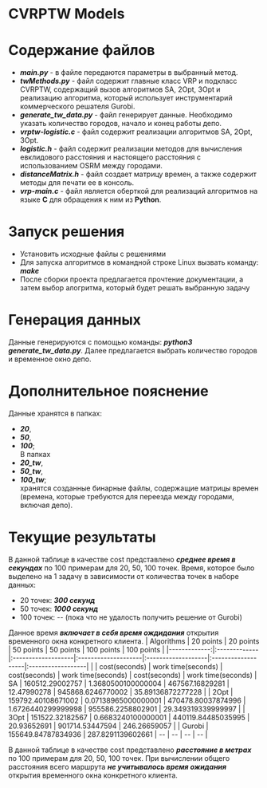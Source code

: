 # CVRPTW Models

# Содержание файлов
- ***main.py*** - в файле передаются параметры в выбранный метод.
- ***twMethods.py*** - файл содержит главные класс VRP и подкласс CVRPTW, содержащий вызов алгоритмов SA, 2Opt, 3Opt и реализацию алгоритма, который использует инструментарий коммерческого решателя Gurobi. 
- ***generate_tw_data.py*** - файл генерирует данные. Необходимо указать количество городов, начало и конец работы депо.
- ***vrptw-logistic.c*** - файл содержит реализации алгоритмов SA, 2Opt, 3Opt.
- ***logistic.h*** - файл содержит реализации методов для вычисления евклидового расстояния и настоящего расстояния с использованием OSRM между городами.
- ***distanceMatrix.h*** - файл создает матрицу времен, а также содержит методы для печати ее в консоль.
- ***vrp-main.c*** - файл является оберткой для реализаций алгоритмов на языке **C** для обращения к ним из **Python**.

# Запуск решения

- Установить исходные файлы с решениями 
- Для запуска алгоритмов в командной строке Linux вызвать команду: ***make***
- После сборки проекта предлагается прочтение документации, а затем выбор алогритма, который будет решать выбранную задачу

# Генерация данных
Данные генерируются с помощью команды: ***python3 generate_tw_data.py***. Далее предлагается выбрать количество городов и временное окно депо.

# Дополнительное пояснение
Данные хранятся в папках: 
  - ***20***, 
  - ***50***, 
  - ***100***;  
В папкаx  
  - ***20_tw***, 
  - ***50_tw***, 
  - ***100_tw***;  
хранятся созданные бинарные файлы, содержащие матрицы времен (времена, которые требуются для переезда между городами, включая депо).

# Текущие результаты

В данной таблице в качестве cost представлено ***среднее время в секундах*** по 100 примерам для 20, 50, 100 точек. 
Время, которое было выделено на 1 задачу в зависимости от количества точек в наборе данных:
  - 20 точек: ***300 секунд***
  - 50 точек: ***1000 секунд***
  - 100 точек: -- (пока что не удалость получить решение от Gurobi)

Данное время ***включает в себя время ождидания*** открытия временного окна конкретного клиента.
|   Algorithms | 20 points   | 20 points         | 50 points          | 50 points         | 100 points         | 100 points        |
|-------------:|:-------------|:-------------------|:--------------------|:-------------------|:-------------------|:------------------|
|           | cost(seconds)          | work time(seconds)      | cost(seconds)          | work time(seconds)     | cost(seconds)         | work time(seconds)     |
SA           | 160512.29002757    | 1.3680500100000004  | 467567.16829281    | 12.47990278        | 945868.6246770002 | 35.89136872277228  |
| 2Opt         | 159792.40108671002 | 0.07138965000000001 | 470478.80037874996 | 1.6726440299999998 | 955586.2258802901 | 29.349319339999997 |
| 3Opt         | 151522.32182567    | 0.6683240100000001  | 440119.84485035995 | 20.93652691        | 901714.53447594   | 246.26659057       |
| Gurobi       | 155649.84787834936 | 287.8291139602661   | _--_               | _--_               | _--_              | _--_               |

В данной таблице в качестве cost представлено ***расстояние в метрах*** по 100 примерам для 20, 50, 100 точек. При вычислении общего расстояния всего маршрута ***не учитывалось время ожидания*** открытия временного окна конкретного клиента.
